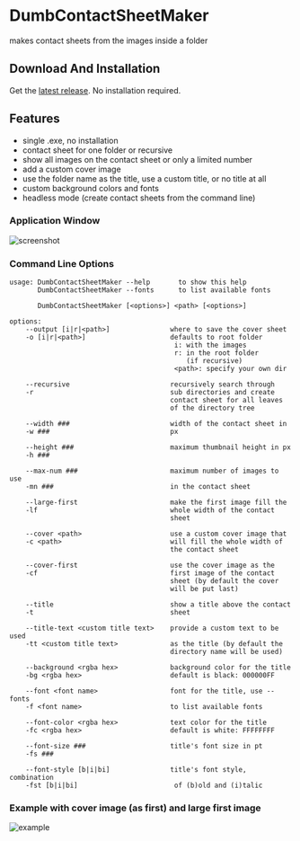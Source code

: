# DumbContactSheetMaker
makes contact sheets from the images inside a folder

## Download And Installation
Get the [latest release](https://github.com/LenAnderson/DumbContactSheetMaker/releases/latest). No installation required.

## Features
- single .exe, no installation
- contact sheet for one folder or recursive
- show all images on the contact sheet or only a limited number
- add a custom cover image
- use the folder name as the title, use a custom title, or no title at all
- custom background colors and fonts
- headless mode (create contact sheets from the command line)

### Application Window
![screenshot](https://i.imgur.com/gki22j0.png)

### Command Line Options
```
usage: DumbContactSheetMaker --help       to show this help
       DumbContactSheetMaker --fonts      to list available fonts

       DumbContactSheetMaker [<options>] <path> [<options>]

options:
    --output [i|r|<path>]               where to save the cover sheet
    -o [i|r|<path>]                     defaults to root folder
                                         i: with the images
                                         r: in the root folder 
                                            (if recursive)
                                         <path>: specify your own dir
                                        
    --recursive                         recursively search through
    -r                                  sub directories and create
                                        contact sheet for all leaves
                                        of the directory tree
                                        
    --width ###                         width of the contact sheet in
    -w ###                              px
                                        
    --height ###                        maximum thumbnail height in px
    -h ###                              
                                        
    --max-num ###                       maximum number of images to use
    -mn ###                             in the contact sheet
                                        
    --large-first                       make the first image fill the 
    -lf                                 whole width of the contact 
                                        sheet
                                        
    --cover <path>                      use a custom cover image that
    -c <path>                           will fill the whole width of 
                                        the contact sheet
                                        
    --cover-first                       use the cover image as the 
    -cf                                 first image of the contact
                                        sheet (by default the cover
                                        will be put last)
                                        
    --title                             show a title above the contact
    -t                                  sheet
                                        
    --title-text <custom title text>    provide a custom text to be used
    -tt <custom title text>             as the title (by default the 
                                        directory name will be used)
                                        
    --background <rgba hex>             background color for the title
    -bg <rgba hex>                      default is black: 000000FF
                                        
    --font <font name>                  font for the title, use --fonts
    -f <font name>                      to list available fonts
                                        
    --font-color <rgba hex>             text color for the title
    -fc <rgba hex>                      default is white: FFFFFFFF
                                        
    --font-size ###                     title's font size in pt
    -fs ###                             
                                        
    --font-style [b|i|bi]               title's font style, combination
    -fst [b|i|bi]                        of (b)old and (i)talic
```

### Example with cover image (as first) and large first image
![example](http://i.imgur.com/IAGB016.jpg)
